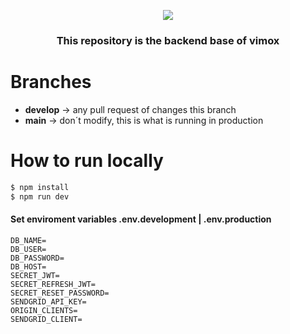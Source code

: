 <p align="center">
  <img src="https://res.cloudinary.com/djiqx3siw/image/upload/v1624480890/Group_17_yk32tr.svg" />
</p>

<h3 align="center">
  This repository is the backend base of vimox
</h3>

# Branches

- **develop** -> any pull request of changes this branch
- **main** -> don´t modify, this is what is running in production

# How to run locally

```bash
$ npm install
$ npm run dev
```

#### Set enviroment variables .env.development | .env.production

```
DB_NAME=
DB_USER=
DB_PASSWORD=
DB_HOST=
SECRET_JWT=
SECRET_REFRESH_JWT=
SECRET_RESET_PASSWORD=
SENDGRID_API_KEY=
ORIGIN_CLIENTS=
SENDGRID_CLIENT=
```
